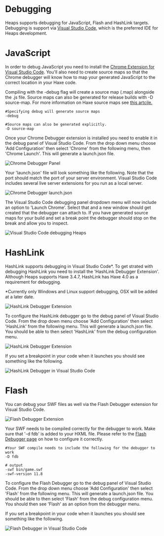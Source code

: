# Debugging

Heaps supports debugging for JavaScript, Flash and HashLink targets.  Debugging is support via [Visual Studio Code](https://code.visualstudio.com/), which is the preferred IDE for Heaps development.

# JavaScript

In order to debug JavaScript you need to install the [Chrome Extension for Visual Studio Code](https://github.com/Microsoft/vscode-chrome-debug).  You'll also need to create source maps so that the Chrome debugger will know how to map your generated JavaScript to the correct location in your Haxe code.

Compiling with the -debug flag will create a source map (.map) alongside the .js file. Source maps can also be generated for release builds with -D source-map. For more information on Haxe source maps see [this artcile.](https://haxe.org/manual/debugging-source-map.html)

```
#Specifying debug will generate source maps
-debug

#Source maps can also be generated explicitly.
-D source-map
```

Once your Chrome Debugger extension is installed you need to enable it in the debug panel of Visual Studio Code.  From the drop down menu choose 'Add Configuration' then select 'Chrome' from the following menu, then 'Chrome Launch'.  This will generate a launch.json file.

![Chrome Debugger Panel](img/debugging/debugconfig.jpg)

Your 'launch.json' file will look something like the following.  Note that the port should match the port of your server environment.  Visual Studio Code includes several live server extensions for you run as a local server.

![Chrome Debugger launch.json](img/debugging/launch.jpg)

The Visual Studio Code debugging panel dropdown menu will now include an option to 'Launch Chrome'.  Select that and a new window should get created that the debugger can attach to.  If you have generated source maps for your build and set a break point the debugger should stop on the break and allow you to inspect.

![Visual Studio Code debugging Heaps](img/debugging/break.jpg)

# HashLink

HashLink supports debugging in Visual Studio Code*.  To get strated with debugging  HashLink you need to install the 'HashLink Debugger Extension'.  Although Heaps supports Haxe 3.4.7, HashLink has Haxe 4.0 as a requirement for debugging.

*Currently only Windows and Linux support debugging, OSX will be added at a later date.

![HashLink Debugger Extension](img/debugging/hldebuggerext.jpg)

To configure the HashLink debugger go to the debug panel of Visual Studio Code. From the drop down menu choose 'Add Configuration' then select 'HashLink' from the following menu. This will generate a launch.json file. You should be able to then select 'HashLink' from the debug configuration menu.

![HashLink Debugger Extension](img/debugging/debugconfig.jpg)

If you set a breakpoint in your code when it launches you should see something like the following.

![HashLink Debugger in Visual Studio Code](img/debugging/hldebug.jpg)

# Flash

You can debug your SWF files as well via the Flash Debugger extension for Visual Studio Code.

![Flash Debugger Extension](img/debugging/fdb.jpg)

Your SWF needs to be compiled correctly for the debugger to work.  Make sure that '-d fdb' is added to your HXML file.  Please refer to the [Flash Debugger page](https://github.com/vshaxe/flash-debugger) on how to configure it correctly.

```
#Your SWF compile needs to include the following for the debugger to work
-D fdb

# output
-swf bin/game.swf
-swf-version 11.8
```

To configure the Flash Debugger go to the debug panel of Visual Studio Code. From the drop down menu choose 'Add Configuration' then select 'Flash' from the following menu. This will generate a launch.json file. You should be able to then select 'Flash' from the debug configuration menu.  You should then see 'Flash' as an option from the debugger menu.

If you set a breakpoint in your code when it launches you should see something like the following.

![Flash Debugger in Visual Studio Code](img/debugging/flashdebug.jpg)




